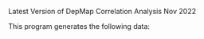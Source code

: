 Latest Version of DepMap Correlation Analysis Nov 2022

This program generates the following data:

